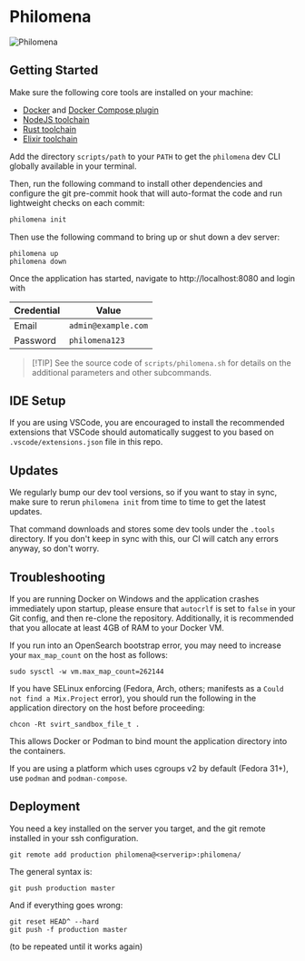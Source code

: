 # Philomena

![Philomena](/assets/static/images/phoenix.svg)

## Getting Started

Make sure the following core tools are installed on your machine:

- [Docker](https://docs.docker.com/engine/install/) and [Docker Compose plugin](https://docs.docker.com/compose/install/#scenario-two-install-the-docker-compose-plugin)
- [NodeJS toolchain](https://nodejs.org/en)
- [Rust toolchain](https://www.rust-lang.org/tools/install)
- [Elixir toolchain](https://elixir-lang.org/install.html)

Add the directory `scripts/path` to your `PATH` to get the `philomena` dev CLI globally available in your terminal.

Then, run the following command to install other dependencies and configure the git pre-commit hook that will auto-format the code and run lightweight checks on each commit:

```bash
philomena init
```

Then use the following command to bring up or shut down a dev server:

```
philomena up
philomena down
```

Once the application has started, navigate to http://localhost:8080 and login with

| Credential | Value               |
| ---------- | ------------------- |
| Email      | `admin@example.com` |
| Password   | `philomena123`      |

> [!TIP] See the source code of `scripts/philomena.sh` for details on the additional parameters and other subcommands.

## IDE Setup

If you are using VSCode, you are encouraged to install the recommended extensions that VSCode should automatically suggest to you based on `.vscode/extensions.json` file in this repo.

## Updates

We regularly bump our dev tool versions, so if you want to stay in sync, make sure to rerun `philomena init` from time to time to get the latest updates.

That command downloads and stores some dev tools under the `.tools` directory. If you don't keep in sync with this, our CI will catch any errors anyway, so don't worry.

## Troubleshooting

If you are running Docker on Windows and the application crashes immediately upon startup, please ensure that `autocrlf` is set to `false` in your Git config, and then re-clone the repository. Additionally, it is recommended that you allocate at least 4GB of RAM to your Docker VM.

If you run into an OpenSearch bootstrap error, you may need to increase your `max_map_count` on the host as follows:

```
sudo sysctl -w vm.max_map_count=262144
```

If you have SELinux enforcing (Fedora, Arch, others; manifests as a `Could not find a Mix.Project` error), you should run the following in the application directory on the host before proceeding:

```
chcon -Rt svirt_sandbox_file_t .
```

This allows Docker or Podman to bind mount the application directory into the containers.

If you are using a platform which uses cgroups v2 by default (Fedora 31+), use `podman` and `podman-compose`.

## Deployment

You need a key installed on the server you target, and the git remote installed in your ssh configuration.

    git remote add production philomena@<serverip>:philomena/

The general syntax is:

    git push production master

And if everything goes wrong:

    git reset HEAD^ --hard
    git push -f production master

(to be repeated until it works again)
